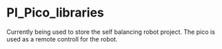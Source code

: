 # PI_Pico_libraries

Currently being used to store the self balancing robot project. The pico is used as a remote controll for the robot.
